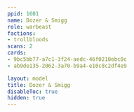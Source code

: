 ```yaml
---
ppid: 1601
name: Dozer & Smigg
role: warbeast
factions:
- trollbloods
scans: 2
cards:
- 9bc5bb77-a7c1-3f24-aedc-46f0210ebc0c
- ab9de135-2062-3a70-b9a4-e10c8c2df4e9

layout: model
title: Dozer & Smigg
disableToc: true
hidden: true
---
```

